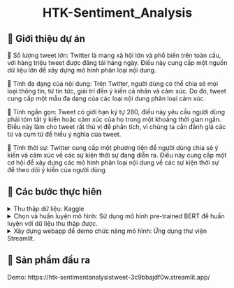 
<div align="center">
  <h1>HTK-Sentiment_Analysis</h1>
</div>
   
<!-- About the Project -->
## :star2: Giới thiệu dự án

 Số lượng tweet lớn: Twitter là mạng xã hội lớn và phổ biến trên toàn cầu, với hàng triệu
tweet được đăng tải hàng ngày. Điều này cung cấp một nguồn dữ liệu lớn để xây dựng
mô hình phân loại nội dung.

 Tính đa dạng của nội dung: Trên Twitter, người dùng có thể chia sẻ mọi loại thông tin, từ
tin tức, giải trí đến ý kiến cá nhân và cảm xúc. Do đó, tweet cung cấp một mẫu đa dạng
của các loại nội dung phân loại cảm xúc.

 Tính ngắn gọn: Tweet có giới hạn ký tự 280, điều này yêu cầu người dùng phải tóm tắt ý
kiến hoặc cảm xúc của họ trong một khoảng thời gian ngắn. Điều này làm cho tweet rất
thú vị để phân tích, vì chúng ta cần đánh giá các từ và cụm từ để hiểu ý nghĩa của tweet.

 Tính thời sự: Twitter cung cấp một phương tiện để người dùng chia sẻ ý kiến và cảm xúc
về các sự kiện thời sự đang diễn ra. Điều này cung cấp một cơ hội để xây dựng các mô
hình phân loại nội dung về các sự kiện thời sự để theo dõi ý kiến của người dùng.

<!-- TechStack -->
## :space_invader: Các bước thực hiên

<details>
  <summary>Thu thập dữ liệu: Kaggle </summary>
</details>

<details>
  <summary>Chọn và huấn luyện mô hình: Sử dụng mô hình pre-trained BERT để huấn luyện với dữ liệu thu thập được.</summary>
</details>

<details>
  <summary>Xây dựng webapp để demo chức năng mô hình: Ứng dụng thư viện Streamlit.</summary>
</details>

<!-- Features -->
## :dart: Sản phẩm đầu ra
<p>
     Demo: https://htk-sentimentanalysistweet-3c9bbajdf0w.streamlit.app/
</p>
